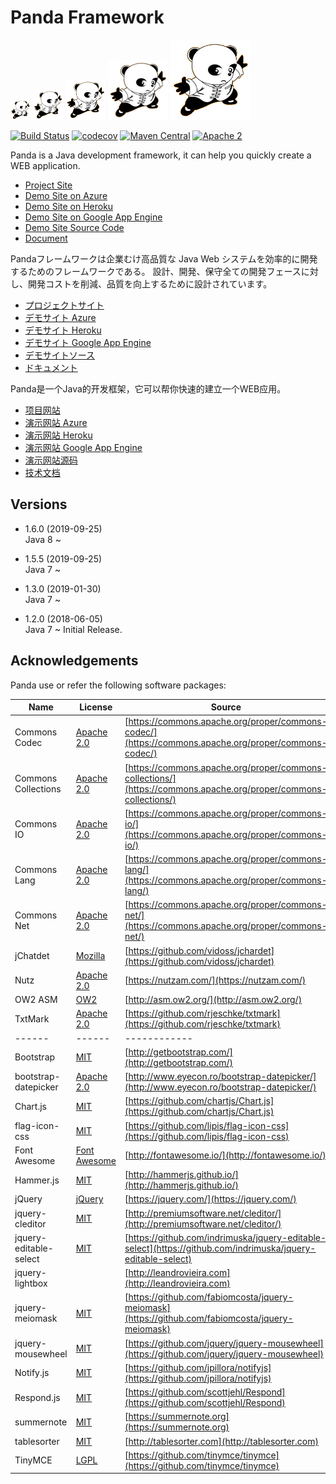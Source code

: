  Panda Framework
=====================================================================

![](https://github.com/pandafw/panda-demo/raw/master/web/site/logo/panda-32.png) ![](https://github.com/pandafw/panda-demo/raw/master/web/site/logo/panda-48.png) ![](https://github.com/pandafw/panda-demo/raw/master/web/site/logo/panda-64.png) ![](https://github.com/pandafw/panda-demo/raw/master/web/site/logo/panda-96.png) ![](https://github.com/pandafw/panda-demo/raw/master/web/site/logo/panda-128.png)

[![Build Status](https://travis-ci.org/pandafw/panda.svg?branch=b1.7.x)](https://travis-ci.org/pandafw/panda) [![codecov](https://codecov.io/gh/pandafw/panda/branch/b1.5.x/graph/badge.svg)](https://codecov.io/gh/pandafw/panda) [![Maven Central](https://maven-badges.herokuapp.com/maven-central/com.github.pandafw/panda-core/badge.svg)](https://maven-badges.herokuapp.com/maven-central/com.github.pandafw/panda-core) [![Apache 2](https://img.shields.io/badge/license-Apache%202-green)](https://www.apache.org/licenses/LICENSE-2.0.html)



Panda is a Java development framework, it can help you quickly create a WEB application.

 - [Project Site](https://pandafw.github.io/panda)
 - [Demo Site on Azure](https://panda-demo.azurewebsites.net)
 - [Demo Site on Heroku](https://pandademo.herokuapp.com)
 - [Demo Site on Google App Engine](https://panda-demo.appspot.com)
 - [Demo Site Source Code](https://github.com/pandafw/panda-demo)
 - [Document](index_en.md)



Pandaフレームワークは企業むけ高品質な Java Web システムを効率的に開発するためのフレームワークである。
設計、開発、保守全ての開発フェースに対し、開発コストを削減、品質を向上するために設計されています。

 - [プロジェクトサイト](https://pandafw.github.io/panda)
 - [デモサイト Azure](https://panda-demo.azurewebsites.net)
 - [デモサイト Heroku](https://pandademo.herokuapp.com)
 - [デモサイト Google App Engine](https://panda-demo.appspot.com)
 - [デモサイトソース](https://github.com/pandafw/panda-demo)
 - [ドキュメント](index_ja.md)



Panda是一个Java的开发框架，它可以帮你快速的建立一个WEB应用。

 - [项目网站](https://pandafw.github.io/panda)
 - [演示网站 Azure](https://panda-demo.azurewebsites.net)
 - [演示网站 Heroku](https://pandademo.herokuapp.com)
 - [演示网站 Google App Engine](https://panda-demo.appspot.com)
 - [演示网站源码](https://github.com/pandafw/panda-demo)
 - [技术文档](index_zh.md)



## Versions
 - 1.6.0 (2019-09-25)  
   Java 8 ~

 - 1.5.5 (2019-09-25)  
   Java 7 ~

 - 1.3.0  (2019-01-30)  
   Java 7 ~

 - 1.2.0  (2018-06-05)  
   Java 7 ~
   Initial Release.



 Acknowledgements
-------------------

Panda use or refer the following software packages:

| Name                    | License                                                       | Source                                                 |
|-------------------------|---------------------------------------------------------------|--------------------------------------------------------|
| Commons Codec           | [Apache 2.0](http://www.apache.org/licenses/LICENSE-2.0)      | [https://commons.apache.org/proper/commons-codec/](https://commons.apache.org/proper/commons-codec/) |
| Commons Collections     | [Apache 2.0](http://www.apache.org/licenses/LICENSE-2.0)      | [https://commons.apache.org/proper/commons-collections/](https://commons.apache.org/proper/commons-collections/) |
| Commons IO              | [Apache 2.0](http://www.apache.org/licenses/LICENSE-2.0)      | [https://commons.apache.org/proper/commons-io/](https://commons.apache.org/proper/commons-io/) |
| Commons Lang            | [Apache 2.0](http://www.apache.org/licenses/LICENSE-2.0)      | [https://commons.apache.org/proper/commons-lang/](https://commons.apache.org/proper/commons-lang/) |
| Commons Net             | [Apache 2.0](http://www.apache.org/licenses/LICENSE-2.0)      | [https://commons.apache.org/proper/commons-net/](https://commons.apache.org/proper/commons-net/) |
| jChatdet                | [Mozilla](https://www.mozilla.org/en-US/MPL/)                 | [https://github.com/vidoss/jchardet](https://github.com/vidoss/jchardet) |
| Nutz                    | [Apache 2.0](http://www.apache.org/licenses/LICENSE-2.0)      | [https://nutzam.com/](https://nutzam.com/) |
| OW2 ASM                 | [OW2](http://asm.ow2.org/license.html)                        | [http://asm.ow2.org/](http://asm.ow2.org/) |
| TxtMark                 | [Apache 2.0](http://www.apache.org/licenses/LICENSE-2.0)      | [https://github.com/rjeschke/txtmark](https://github.com/rjeschke/txtmark) |
| ------                  | ------                                                        | ------------
| Bootstrap               | [MIT](https://opensource.org/licenses/MIT)                    | [http://getbootstrap.com/](http://getbootstrap.com/) |
| bootstrap-datepicker    | [Apache 2.0](http://www.apache.org/licenses/LICENSE-2.0)      | [http://www.eyecon.ro/bootstrap-datepicker/](http://www.eyecon.ro/bootstrap-datepicker/) |
| Chart.js                | [MIT](https://opensource.org/licenses/MIT)                    | [https://github.com/chartjs/Chart.js](https://github.com/chartjs/Chart.js) |
| flag-icon-css           | [MIT](https://opensource.org/licenses/MIT)                    | [https://github.com/lipis/flag-icon-css](https://github.com/lipis/flag-icon-css) |
| Font Awesome            | [Font Awesome](http://fontawesome.io/license/)                | [http://fontawesome.io/](http://fontawesome.io/) |
| Hammer.js               | [MIT](https://opensource.org/licenses/MIT)                    | [http://hammerjs.github.io/](http://hammerjs.github.io/) |
| jQuery                  | [jQuery](https://jquery.org/license/)                         | [https://jquery.com/](https://jquery.com/) |
| jquery-cleditor         | [MIT](https://opensource.org/licenses/MIT)                    | [http://premiumsoftware.net/cleditor/](http://premiumsoftware.net/cleditor/) |
| jquery-editable-select  | [MIT](https://opensource.org/licenses/MIT)                    | [https://github.com/indrimuska/jquery-editable-select](https://github.com/indrimuska/jquery-editable-select) |
| jquery-lightbox         |                                                               | [http://leandrovieira.com](http://leandrovieira.com) |
| jquery-meiomask         | [MIT](https://opensource.org/licenses/MIT)                    | [https://github.com/fabiomcosta/jquery-meiomask](https://github.com/fabiomcosta/jquery-meiomask) |
| jquery-mousewheel       | [MIT](https://opensource.org/licenses/MIT)                    | [https://github.com/jquery/jquery-mousewheel](https://github.com/jquery/jquery-mousewheel) |
| Notify.js               | [MIT](https://opensource.org/licenses/MIT)                    | [https://github.com/jpillora/notifyjs](https://github.com/jpillora/notifyjs) |
| Respond.js              | [MIT](https://opensource.org/licenses/MIT)                    | [https://github.com/scottjehl/Respond](https://github.com/scottjehl/Respond) |
| summernote              | [MIT](https://opensource.org/licenses/MIT)                    | [https://summernote.org](https://summernote.org) |
| tablesorter             | [MIT](https://opensource.org/licenses/MIT)                    | [http://tablesorter.com](http://tablesorter.com) |
| TinyMCE                 | [LGPL](http://www.gnu.org/licenses/lgpl.html)                 | [https://github.com/tinymce/tinymce](https://github.com/tinymce/tinymce) |


